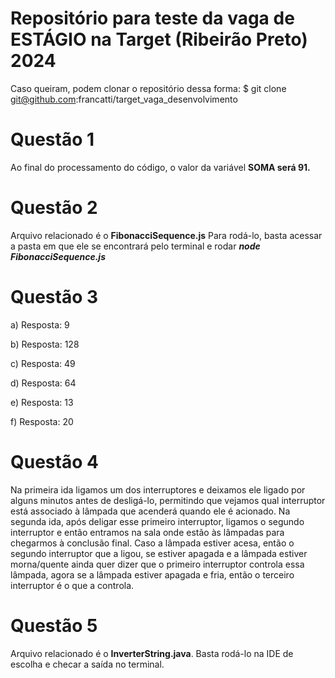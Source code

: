 # Repositório para teste da vaga de ESTÁGIO na Target (Ribeirão Preto) 2024 #
Caso queiram, podem clonar o repositório dessa forma:
$ git clone git@github.com:francatti/target_vaga_desenvolvimento

# Questão 1 #
Ao final do processamento do código, o valor da variável **SOMA será 91.**

# Questão 2 #
Arquivo relacionado é o **FibonacciSequence.js**
Para rodá-lo, basta acessar a pasta em que ele se encontrará pelo terminal e rodar _**node FibonacciSequence.js**_

# Questão 3 #
a) Resposta: 9

b) Resposta: 128

c) Resposta: 49

d) Resposta: 64

e) Resposta: 13

f) Resposta: 20

# Questão 4 #

Na primeira ida ligamos um dos interruptores e deixamos ele ligado por alguns minutos antes de desligá-lo, permitindo que vejamos qual interruptor está associado à lâmpada que acenderá quando ele é acionado. Na segunda ida, após deligar esse primeiro interruptor, ligamos o segundo interruptor e então entramos na sala onde estão às lâmpadas para chegarmos à conclusão final. Caso a lâmpada estiver acesa, então o segundo interruptor que a ligou, se estiver apagada e a lâmpada estiver morna/quente ainda quer dizer que o primeiro interruptor controla essa lâmpada, agora se a lâmpada estiver apagada e fria, então o terceiro interruptor é o que a controla.

# Questão 5 #
Arquivo relacionado é o **InverterString.java**.
Basta rodá-lo na IDE de escolha e checar a saída no terminal.
